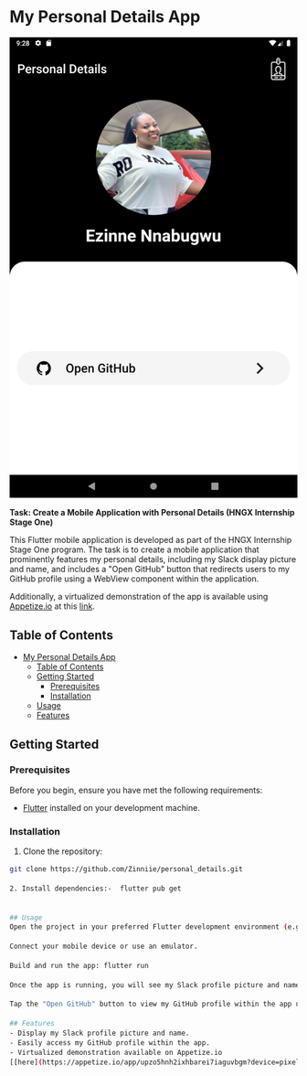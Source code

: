 # My Personal Details App

![App Screenshot](assets/png/app_screenshot.png)

**Task: Create a Mobile Application with Personal Details (HNGX Internship Stage One)**

This Flutter mobile application is developed as part of the HNGX Internship Stage One program. The task is to create a mobile application that prominently features my personal details, including my Slack display picture and name, and includes a "Open GitHub" button that redirects users to my GitHub profile using a WebView component within the application.

Additionally, a virtualized demonstration of the app is available using [Appetize.io](https://appetize.io/) at this [link](https://appetize.io/app/upzo5hnh2ixhbarei7iaguvbgm?device=pixel4&osVersion=11.0&scale=75).

## Table of Contents
- [My Personal Details App](#my-personal-details-app)
  - [Table of Contents](#table-of-contents)
  - [Getting Started](#getting-started)
    - [Prerequisites](#prerequisites)
    - [Installation](#installation)
  - [Usage](#usage)
  - [Features](#features)


## Getting Started
### Prerequisites

Before you begin, ensure you have met the following requirements:
- [Flutter](https://flutter.dev/) installed on your development machine.

### Installation

1. Clone the repository:

```bash
git clone https://github.com/Zinniie/personal_details.git

2. Install dependencies:-  flutter pub get


## Usage
Open the project in your preferred Flutter development environment (e.g., Visual Studio Code or Android Studio).

Connect your mobile device or use an emulator.

Build and run the app: flutter run

Once the app is running, you will see my Slack profile picture and name on the main screen.

Tap the "Open GitHub" button to view my GitHub profile within the app using a WebView component.

## Features
- Display my Slack profile picture and name.
- Easily access my GitHub profile within the app.
- Virtualized demonstration available on Appetize.io
[[here](https://appetize.io/app/upzo5hnh2ixhbarei7iaguvbgm?device=pixel4&osVersion=11.0&scale=75)]

